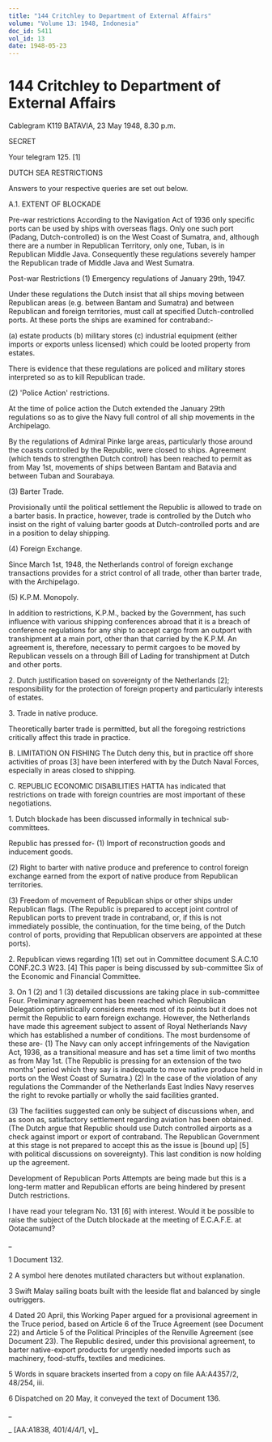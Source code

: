 ```yaml
---
title: "144 Critchley to Department of External Affairs"
volume: "Volume 13: 1948, Indonesia"
doc_id: 5411
vol_id: 13
date: 1948-05-23
---
```


# 144 Critchley to Department of External Affairs

Cablegram K119 BATAVIA, 23 May 1948, 8.30 p.m.

SECRET

Your telegram 125. [1]

DUTCH SEA RESTRICTIONS

Answers to your respective queries are set out below.

A.1. EXTENT OF BLOCKADE

Pre-war restrictions According to the Navigation Act of 1936 only specific ports can be used by ships with overseas flags. Only one such port (Padang, Dutch-controlled) is on the West Coast of Sumatra, and, although there are a number in Republican Territory, only one, Tuban, is in Republican Middle Java. Consequently these regulations severely hamper the Republican trade of Middle Java and West Sumatra.

Post-war Restrictions (1) Emergency regulations of January 29th, 1947.

Under these regulations the Dutch insist that all ships moving between Republican areas (e.g. between Bantam and Sumatra) and between Republican and foreign territories, must call at specified Dutch-controlled ports. At these ports the ships are examined for contraband:-

(a) estate products (b) military stores (c) industrial equipment (either imports or exports unless licensed) which could be looted property from estates.

There is evidence that these regulations are policed and military stores interpreted so as to kill Republican trade.

(2) 'Police Action' restrictions.

At the time of police action the Dutch extended the January 29th regulations so as to give the Navy full control of all ship movements in the Archipelago.

By the regulations of Admiral Pinke large areas, particularly those around the coasts controlled by the Republic, were closed to ships. Agreement (which tends to strengthen Dutch control) has been reached to permit as from May 1st, movements of ships between Bantam and Batavia and between Tuban and Sourabaya.

(3) Barter Trade.

Provisionally until the political settlement the Republic is allowed to trade on a barter basis. In practice, however, trade is controlled by the Dutch who insist on the right of valuing barter goods at Dutch-controlled ports and are in a position to delay shipping.

(4) Foreign Exchange.

Since March 1st, 1948, the Netherlands control of foreign exchange transactions provides for a strict control of all trade, other than barter trade, with the Archipelago.

(5) K.P.M. Monopoly.

In addition to restrictions, K.P.M., backed by the Government, has such influence with various shipping conferences abroad that it is a breach of conference regulations for any ship to accept cargo from an outport with transhipment at a main port, other than that carried by the K.P.M. An agreement is, therefore, necessary to permit cargoes to be moved by Republican vessels on a through Bill of Lading for transhipment at Dutch and other ports.

2\. Dutch justification based on sovereignty of the Netherlands [2]; responsibility for the protection of foreign property and particularly interests of estates.

3\. Trade in native produce.

Theoretically barter trade is permitted, but all the foregoing restrictions critically affect this trade in practice.

B. LIMITATION ON FISHING The Dutch deny this, but in practice off shore activities of proas [3] have been interfered with by the Dutch Naval Forces, especially in areas closed to shipping.

C. REPUBLIC ECONOMIC DISABILITIES HATTA has indicated that restrictions on trade with foreign countries are most important of these negotiations.

1\. Dutch blockade has been discussed informally in technical sub- committees.

Republic has pressed for- (1) Import of reconstruction goods and inducement goods.

(2) Right to barter with native produce and preference to control foreign exchange earned from the export of native produce from Republican territories.

(3) Freedom of movement of Republican ships or other ships under Republican flags. (The Republic is prepared to accept joint control of Republican ports to prevent trade in contraband, or, if this is not immediately possible, the continuation, for the time being, of the Dutch control of ports, providing that Republican observers are appointed at these ports).

2\. Republican views regarding 1(1) set out in Committee document S.A.C.10 CONF.2C.3 W23. [4] This paper is being discussed by sub-committee Six of the Economic and Financial Committee.

3\. On 1 (2) and 1 (3) detailed discussions are taking place in sub-committee Four. Preliminary agreement has been reached which Republican Delegation optimistically considers meets most of its points but it does not permit the Republic to earn foreign exchange. However, the Netherlands have made this agreement subject to assent of Royal Netherlands Navy which has established a number of conditions. The most burdensome of these are- (1) The Navy can only accept infringements of the Navigation Act, 1936, as a transitional measure and has set a time limit of two months as from May 1st. (The Republic is pressing for an extension of the two months' period which they say is inadequate to move native produce held in ports on the West Coast of Sumatra.) (2) In the case of the violation of any regulations the Commander of the Netherlands East Indies Navy reserves the right to revoke partially or wholly the said facilities granted.

(3) The facilities suggested can only be subject of discussions when, and as soon as, satisfactory settlement regarding aviation has been obtained. (The Dutch argue that Republic should use Dutch controlled airports as a check against import or export of contraband. The Republican Government at this stage is not prepared to accept this as the issue is [bound up] [5] with political discussions on sovereignty). This last condition is now holding up the agreement.

Development of Republican Ports Attempts are being made but this is a long-term matter and Republican efforts are being hindered by present Dutch restrictions.

I have read your telegram No. 131 [6] with interest. Would it be possible to raise the subject of the Dutch blockade at the meeting of E.C.A.F.E. at Ootacamund?

_

1 Document 132.

2 A symbol here denotes mutilated characters but without explanation.

3 Swift Malay sailing boats built with the leeside flat and balanced by single outriggers.

4 Dated 20 April, this Working Paper argued for a provisional agreement in the Truce period, based on Article 6 of the Truce Agreement (see Document 22) and Article 5 of the Political Principles of the Renville Agreement (see Document 23). The Republic desired, under this provisional agreement, to barter native-export products for urgently needed imports such as machinery, food-stuffs, textiles and medicines.

5 Words in square brackets inserted from a copy on file AA:A4357/2, 48/254, iii.

6 Dispatched on 20 May, it conveyed the text of Document 136.

_

_ [AA:A1838, 401/4/4/1, v]_
